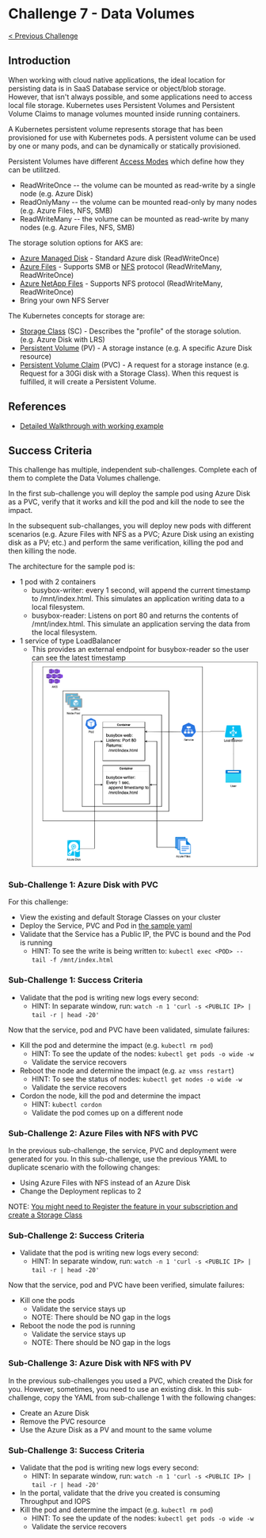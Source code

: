 # Challenge 7 - Data Volumes

[< Previous Challenge](./06-service-mesh.md)

## Introduction

When working with cloud native applications, the ideal location for persisting data is in SaaS Database service or object/blob storage.  However, that isn't always possible, and some applications need to access local file storage.  Kubernetes uses Persistent Volumes and Persistent Volume Claims to manage volumes mounted inside running containers.

A Kubernetes persistent volume represents storage that has been provisioned for use with Kubernetes pods. A persistent volume can be used by one or many pods, and can be dynamically or statically provisioned.

Persistent Volumes have different [Access Modes](https://kubernetes.io/docs/concepts/storage/persistent-volumes/#access-modes) which define how they can be utilitzed.  
* ReadWriteOnce -- the volume can be mounted as read-write by a single node (e.g. Azure Disk)
* ReadOnlyMany -- the volume can be mounted read-only by many nodes (e.g. Azure Files, NFS, SMB)
* ReadWriteMany -- the volume can be mounted as read-write by many nodes (e.g. Azure Files, NFS, SMB)

The storage solution options for AKS are:

* [Azure Managed Disk](https://docs.microsoft.com/en-us/azure/virtual-machines/managed-disks-overview) - Standard Azure disk (ReadWriteOnce)
* [Azure Files](https://docs.microsoft.com/en-us/azure/storage/files/storage-files-introduction) - Supports SMB or [NFS](https://en.wikipedia.org/wiki/Network_File_System) protocol (ReadWriteMany, ReadWriteOnce)
* [Azure NetApp Files](https://docs.microsoft.com/en-us/azure/azure-netapp-files/azure-netapp-files-introduction) - Supports NFS protocol (ReadWriteMany, ReadWriteOnce)
* Bring your own NFS Server

The Kubernetes concepts for storage are:
* [Storage Class](https://kubernetes.io/docs/concepts/storage/storage-classes/) (SC) - Describes the "profile" of the storage solution.  (e.g. Azure Disk with LRS)
* [Persistent Volume](https://kubernetes.io/docs/concepts/storage/persistent-volumes/) (PV) - A storage instance (e.g. A specific Azure Disk resource)
* [Persistent Volume Claim](https://kubernetes.io/docs/concepts/storage/dynamic-provisioning/) (PVC) - A request for a storage instance (e.g. Request for a 30Gi disk with a Storage Class).  When this request is fulfilled, it will create a Persistent Volume.


## References

* [Detailed Walkthrough with working example](https://kubernetes.io/docs/tasks/configure-pod-container/configure-persistent-volume-storage/)


## Success Criteria

This challenge has multiple, independent sub-challenges.  Complete each of them to complete the Data Volumes challenge.

In the first sub-challenge you will deploy the sample pod using Azure Disk as a PVC, verify that it works and kill the pod and kill the node to see the impact.  

In the subsequent sub-challanges, you will deploy new pods with different scenarios (e.g. Azure Files with NFS as a PVC; Azure Disk using an existing disk as a PV; etc.) and perform the same verification, killing the pod and then killing the node.

The architecture for the sample pod is:
* 1 pod with 2 containers
  * busybox-writer: every 1 second, will append the current timestamp to /mnt/index.html.  This simulates an application writing data to a local filesystem.
  * busybox-reader: Listens on port 80 and returns the contents of /mnt/index.html.  This simulate an application serving the data from the local filesystem.
* 1 service of type LoadBalancer
  * This provides an external endpoint for busybox-reader so the user can see the latest timestamp
![AKS Volumes](Resources/aks-volumes.png)

### Sub-Challenge 1: Azure Disk with PVC

For this challenge:
* View the existing and default Storage Classes on your cluster
* Deploy the Service, PVC and Pod in [the sample yaml](Resources/azure-disk-pvc-example.yaml)
* Validate that the Service has a Public IP, the PVC is bound and the Pod is running
  * HINT: To see the write is being written to: `kubectl exec <POD> -- tail -f /mnt/index.html`

### Sub-Challenge 1: Success Criteria

* Validate that the pod is writing new logs every second:
  * HINT: In separate window, run: `watch -n 1 'curl -s <PUBLIC IP> | tail -r | head -20'`

Now that the service, pod and PVC have been validated, simulate failures:
* Kill the pod and determine the impact (e.g. `kubectl rm pod`)
  * HINT: To see the update of the nodes: `kubectl get pods -o wide -w`
  * Validate the service recovers
* Reboot the node and determine the impact (e.g. `az vmss restart`)
  * HINT: To see the status of nodes: `kubectl get nodes -o wide -w`
  * Validate the service recovers
* Cordon the node, kill the pod and determine the impact
  * HINT: `kubectl cordon`
  * Validate the pod comes up on a different node


### Sub-Challenge 2: Azure Files with NFS with PVC

In the previous sub-challenge, the service, PVC and deployment were generated for you.  In this sub-challenge, use the previous YAML to duplicate scenario with the following changes:
* Using Azure Files with NFS instead of an Azure Disk
* Change the Deployment replicas to 2

NOTE: [You might need to Register the feature in your subscription and create a Storage Class](https://github.com/kubernetes-sigs/azurefile-csi-driver/tree/master/deploy/example/nfs)

### Sub-Challenge 2: Success Criteria

* Validate that the pod is writing new logs every second:
  * HINT: In separate window, run: `watch -n 1 'curl -s <PUBLIC IP> | tail -r | head -20'`

Now that the service, pod and PVC have been verified, simulate failures:
* Kill one the pods
  * Validate the service stays up
  * NOTE: There should be NO gap in the logs
* Reboot the node the pod is running
  * Validate the service stays up
  * NOTE: There should be NO gap in the logs

### Sub-Challenge 3: Azure Disk with NFS with PV

In the previous sub-challenges you used a PVC, which created the Disk for you.  However, sometimes, you need to use an existing disk.  In this sub-challenge, copy the YAML from sub-challenge 1 with the following changes:

* Create an Azure Disk 
* Remove the PVC resource
* Use the Azure Disk as a PV and mount to the same volume

### Sub-Challenge 3: Success Criteria

* Validate that the pod is writing new logs every second:
  * HINT: In separate window, run: `watch -n 1 'curl -s <PUBLIC IP> | tail -r | head -20'`
* In the portal, validate that the drive you created is consuming Throughput and IOPS
* Kill the pod and determine the impact (e.g. `kubectl rm pod`)
  * HINT: To see the update of the nodes: `kubectl get pods -o wide -w`
  * Validate the service recovers